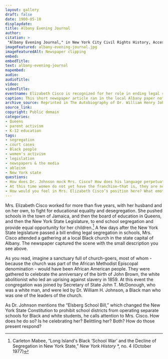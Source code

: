```yaml
--- 
layout: gallery
draft: false
date: 1900-05-10
displaydate: 
title: Albany Evening Journal 
author: 
citation: >
 "Albany Evening Journal," in New York City Civil Rights History, Accessed: [Month Day, Year], https://nyccivilrightshistory.org/site-preview/topics/black-latina-women/cisco-resisting-segregation/albany-evening-journal.
imageFeatured: albany-evening-journal.jpg
imageFeaturedAlt: Newspaper clipping
embed: 
embedTitle: 
text: albany-evening-journal
mapembed: 
audio: 
audioTitle: 
video: 
videoTitle: 
eventname: Elizabeth Cisco is recognized for her role in ending legal segregation. 
caption: This short newspaper article ran in the local Albany paper not long after the “Elsberg School Bill” passed the New York State legislature. The bill made it illegal for school systems in New York to assign Black and white students to separate segregated schools. It describes a complex moment of recognition for Mrs. Elizabeth Cisco.
archive_source: Reprinted in The Autobiography of Dr. William Henry Johnson.
source_link: 
copyright: Public domain
categories:
- Queens
- parent activism
- K-12 education
tags:
- segregation 
- court cases  
- Black people 
- women's activism
- legislation
- newspapers & the media
- ableism
- New York state
questions:
- How does Dr. Johnson mock Mrs. Cisco? How does his language perpetuate harm? Do you see racism, misogyny, and/or ableism here? How?
- At this time women do not yet have the franchise—that is, they are not yet able to vote. How does this fact matter to how you think about Mrs. Cisco’s struggle for educational justice?
- How would you feel in Mrs. Elizabeth Cisco’s position here? What emotions—good or bad, or contradictory—do you think she was experiencing?
---
```


Mrs. Elizabeth Cisco worked for more than five years, with her husband and on her own, to fight for educational equality and desegregation. She pushed schools in the town of Jamaica, and then the board of education in Queens, and then the New York State Legislature, to end school segregation and provide equal opportunity for her children.[^1] A few days after the New York State legislature passed a bill ending legal segregation in schools, Mrs. Cisco attended a gathering at a local Black church in the state capital of Albany. The newspaper captured the scene with the small description you see above.

As you read, imagine a sanctuary full of church-goers, most of whom - because the church was part of the African Methodist Episcopal denomination - would have been African American people. They were gathered to celebrate the anniversary of the birth of John Brown, the white abolitionist who led an uprising against slavery in 1859. At this event the congregation was joined by Secretary of State John T. McDonough, who was a white man, and were led by Dr. William H. Johnson, a Black man who was one of the leaders of the church.

As Dr. Johnson mentions the “Elsberg School Bill,” which changed the New York State Constitution to prohibit school districts from operating separate schools for Black and white students, he calls attention to Mrs. Cisco. How does he do so? Is he celebrating her? Belittling her? Both? How do those present respond?

[^1]: Carleton Mabee, “Long Island's Black ‘School War’ and the Decline of Segregation in New York State,” *New York History* *, no. 4 (October 1977)
